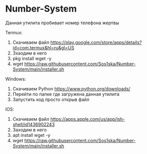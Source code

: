 # Number-System
Данная утилита пробивает номер телефона жертвы

Termux:
1. Скачиваем файл https://play.google.com/store/apps/details?id=com.termux&hl=ru&gl=US
2. Зхаодим в него
3. pkg install wget -y
4. wget https://raw.githubusercontent.com/Sos1ska/Number-System/main/installer.sh 

Windows:
1. Скачиваем Python https://www.python.org/downloads/
2. Перейти по папке где загружена данная утилита
3. Запустить код просто открыв файл

IOS:
1. Скачиваем файл https://apps.apple.com/us/app/ish-shell/id1436902243
2. Заходим в него
3. apt install wget -y
4. wget https://raw.githubusercontent.com/Sos1ska/Number-System/main/installer.sh
